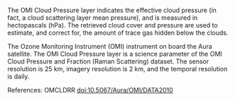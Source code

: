 The OMI Cloud Pressure layer indicates the effective cloud pressure (in fact, a cloud scattering layer mean pressure), and is measured in hectopascals (hPa). The retrieved cloud cover and pressure are used to estimate, and correct for, the amount of trace gas hidden below the clouds.

The Ozone Monitoring Instrument (OMI) instrument on board the Aura satellite. The OMI Cloud Pressure layer is a science parameter of the OMI Cloud Pressure and Fraction (Raman Scattering) dataset. The sensor resolution is 25 km, imagery resolution is 2 km, and the temporal resolution is daily.

References: OMCLDRR [doi:10.5067/Aura/OMI/DATA2010](https://doi.org/10.5067/Aura/OMI/DATA2010)
